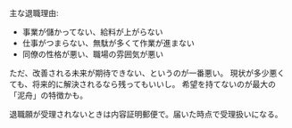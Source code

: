 主な退職理由:

- 事業が儲かってない、給料が上がらない
- 仕事がつまらない、無駄が多くて作業が進まない
- 同僚の性格が悪い、職場の雰囲気が悪い

ただ、改善される未来が期待できない、というのが一番悪い。
現状が多少悪くても、将来的に解決されるなら残ってもいいし。
希望を持てないのが最大の「泥舟」の特徴かも。

退職願が受理されないときは内容証明郵便で。届いた時点で受理扱いになる。

